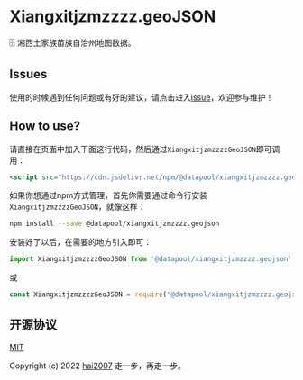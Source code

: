 # Xiangxitjzmzzzz.geoJSON
🗄️ 湘西土家族苗族自治州地图数据。

## Issues
使用的时候遇到任何问题或有好的建议，请点击进入[issue](https://github.com/hai2007/datapool/issues)，欢迎参与维护！

## How to use?

请直接在页面中加入下面这行代码，然后通过```XiangxitjzmzzzzGeoJSON```即可调用：

```html
<script src="https://cdn.jsdelivr.net/npm/@datapool/xiangxitjzmzzzz.geojson@1"></script>
```

如果你想通过npm方式管理，首先你需要通过命令行安装``````XiangxitjzmzzzzGeoJSON``````，就像这样：

```bash
npm install --save @datapool/xiangxitjzmzzzz.geojson
```

安装好了以后，在需要的地方引入即可：

```js
import XiangxitjzmzzzzGeoJSON from '@datapool/xiangxitjzmzzzz.geojson';
```

或

```js
const XiangxitjzmzzzzGeoJSON = require("@datapool/xiangxitjzmzzzz.geojson");
```

开源协议
---------------------------------------
[MIT](https://github.com/hai2007/datapool/blob/master/LICENSE)

Copyright (c) 2022 [hai2007](https://hai2007.gitee.io/sweethome/) 走一步，再走一步。
